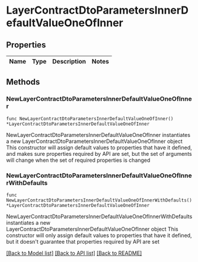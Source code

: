 # LayerContractDtoParametersInnerDefaultValueOneOfInner

## Properties

Name | Type | Description | Notes
------------ | ------------- | ------------- | -------------

## Methods

### NewLayerContractDtoParametersInnerDefaultValueOneOfInner

`func NewLayerContractDtoParametersInnerDefaultValueOneOfInner() *LayerContractDtoParametersInnerDefaultValueOneOfInner`

NewLayerContractDtoParametersInnerDefaultValueOneOfInner instantiates a new LayerContractDtoParametersInnerDefaultValueOneOfInner object
This constructor will assign default values to properties that have it defined,
and makes sure properties required by API are set, but the set of arguments
will change when the set of required properties is changed

### NewLayerContractDtoParametersInnerDefaultValueOneOfInnerWithDefaults

`func NewLayerContractDtoParametersInnerDefaultValueOneOfInnerWithDefaults() *LayerContractDtoParametersInnerDefaultValueOneOfInner`

NewLayerContractDtoParametersInnerDefaultValueOneOfInnerWithDefaults instantiates a new LayerContractDtoParametersInnerDefaultValueOneOfInner object
This constructor will only assign default values to properties that have it defined,
but it doesn't guarantee that properties required by API are set


[[Back to Model list]](../README.md#documentation-for-models) [[Back to API list]](../README.md#documentation-for-api-endpoints) [[Back to README]](../README.md)


